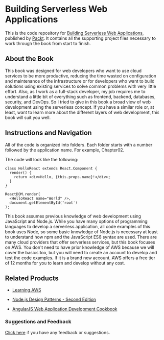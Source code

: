 # Building Serverless Web Applications
This is the code repository for [Building Serverless Web Applications](https://www.packtpub.com/application-development/building-serverless-web-applications?utm_source=github&utm_medium=repository&utm_campaign=9781787126473), published by [Packt](https://www.packtpub.com/?utm_source=github). It contains all the supporting project files necessary to work through the book from start to finish.
## About the Book
This book was designed for web developers who want to use cloud services to be more
productive, reducing the time wasted on configuration and maintenance of the
infrastructure or for developers who want to build solutions using existing services to solve
common problems with very little effort.
Also, as I work as a full-stack developer, my job requires me to understand a little bit of
everything such as frontend, backend, databases, security, and DevOps. So I tried to give in
this book a broad view of web development using the serverless concept. If you have a
similar role or, at least, want to learn more about the different layers of web development,
this book will suit you well.
## Instructions and Navigation
All of the code is organized into folders. Each folder starts with a number followed by the application name. For example, Chapter02.



The code will look like the following:
```
class HelloReact extends React.Component {
  render() {
    return <div>Hello, {this.props.name}!</div>;
  }
}

ReactDOM.render(
  <HelloReact name="World" />,
  document.getElementById('root')
);
```

This book assumes previous knowledge of web development using JavaScript and Node.js.
While you have many options of programming languages to develop a serverless
application, all code examples of this book uses Node, so some basic knowledge of Node.js
is necessary at least to understand how npm and the JavaScript ES6 syntax are used.
There are many cloud providers that offer serverless services, but this book focuses on
AWS. You don't need to have prior knowledge of AWS because we will cover the basics too,
but you will need to create an account to develop and test the code examples. If it is a brand
new account, AWS offers a free tier of 12 months for you to learn and develop without any
cost.

## Related Products
* [Learning AWS](https://www.packtpub.com/virtualization-and-cloud/learning-aws?utm_source=github&utm_medium=repository&utm_campaign=9781784394639)

* [Node.js Design Patterns - Second Edition](https://www.packtpub.com/web-development/nodejs-design-patterns-second-edition?utm_source=github&utm_medium=repository&utm_campaign=9781785885587)

* [AngularJS Web Application Development Cookbook](https://www.packtpub.com/web-development/angularjs-web-application-development-cookbook?utm_source=github&utm_medium=repository&utm_campaign=9781783283354)

### Suggestions and Feedback
[Click here](https://docs.google.com/forms/d/e/1FAIpQLSe5qwunkGf6PUvzPirPDtuy1Du5Rlzew23UBp2S-P3wB-GcwQ/viewform) if you have any feedback or suggestions.
